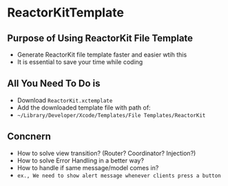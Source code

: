 # ReactorKitTemplate

## Purpose of Using ReactorKit File Template
- Generate ReactorKit file template faster and easier wtih this
- It is essential to save your time while coding

## All You Need To Do is 
- Download `ReactorKit.xctemplate`
- Add the downloaded template file with path of: 
- `~/Library/Developer/Xcode/Templates/File Templates/ReactorKit`

## Concnern
- How to solve view transition? (Router? Coordinator? Injection?)
- How to solve Error Handling in a better way?
- How to handle if same message/model comes in?
- `ex., We need to show alert message whenever clients press a button`
